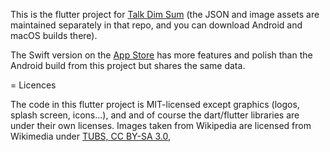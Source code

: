 This is the flutter project for [Talk Dim Sum](http://talkdimsum.com) (the JSON and image assets are maintained separately in that repo, and you can download Android and macOS builds there).

The Swift version on the [App Store](https://apps.apple.com/us/app/talk-dim-sum/id953929066) has more features and polish than the Android build from this project but shares the same data.

= Licences

The code in this flutter project is MIT-licensed except graphics (logos, splash screen, icons...), and and of course the dart/flutter libraries are under their own licenses. Images taken from Wikipedia are licensed from Wikimedia under [TUBS, CC BY-SA 3.0](https://creativecommons.org/licenses/by-sa/3.0), 



